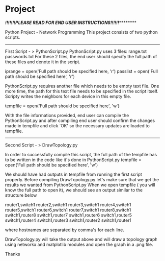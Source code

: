 # Project
*****!!!!!!!PLEASE READ FOR END USER INSTRUCTIONS!!!!!!*************

Python Project - Network Programming
This project consists of two python scripts.
******************************************************************************************************************************************
First Script - > PythonScript.py
PythonScript.py uses 3 files:
range.txt
passwords.txt 
For these 2 files, the end user should specify the full path of these files and denote it in the script.

iprange = open('Full path should be specified here, 'r')
passlist = open('Full path should be specified here', 'r')

PythonScript.py requires another file which needs to be empty text file. One more time, the path for this text file needs to be specified in the script itself. Scripty writes the neighbors for each device in this empty file. 

tempfile = open('Full path should be specified here', 'w')

With the file informations provided, end user can compile the PythonScript.py and after compiling end user should confirm the changes made in tempfile and click 'OK' so the necessary updates are loaded to tempfile.

****************************************************************************************************************************************
Second Script - > DrawTopology.py

In order to successfully compile this script, the full path of the tempfile has to be written in the code like it's done in PythonScript.py
tempfile = open('Full path should be specified here', 'w')

We should have had outputs in tempfile from running the first script properly. Before compiling DrawTopology.py let's make sure that we get the results we wanted from PythonScript.py 
When we open tempfile ( you will know the full path to open it), we should see an output similar to the structure below

router1,switch1
router2,switch1
router3,switch1
router4,switch1
router5,switch1
router6,switch1
router7,switch1
router8,switch1
switch1,router8
switch1,router7
switch1,router6
switch1,router5
switch1,router4
switch1,router3
switch1,router2
switch1,router1

where hostnames are separated by comma's for each line.

DrawTopology.py will take the output above and will draw a topology graph using networkx and matplotlib modules and open the graph in a .png file.

Thanks

